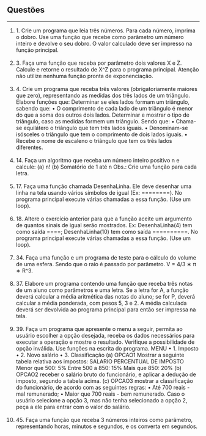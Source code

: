 <h2>Questões</h2>
<hr>
<ol type="1">
    <li>
		1. Crie um programa que leia três números. Para cada número, imprima o dobro. Use uma função que recebe como parâmetro um número inteiro e devolve o seu dobro. O valor calculado deve ser impresso na função principal.<br><br>
    </li>
    <li>
		3. Faça uma função que receba por parâmetro dois valores X e Z. Calcule e retorne o resultado de X^Z para o programa principal. Atenção não utilize nenhuma função pronta de exponenciação.<br><br>
    </li>
    <li>
		4. Crie um programa que receba três valores (obrigatoriamente maiores que zero), representando as medidas dos três lados de um triângulo. Elabore funções que:
		Determinar se eles lados formam um triângulo, sabendo que:
			• O comprimento de cada lado de um triângulo é menor do que a soma dos outros dois lados.
		Determinar e mostrar o tipo de triângulo, caso as medidas formem um triângulo. Sendo que:
			• Chama-se equilátero o triângulo que tem três lados iguais.
			• Denominam-se isósceles o triângulo que tem o comprimento de dois lados iguais.
			• Recebe o nome de escaleno o triângulo que tem os três lados diferentes.<br><br>
    </li>
    <li>
		14. Faça um algoritmo que receba um número inteiro positivo n e calcule:
			(a) n!
			(b) Somatório de 1 até n
			Obs.: Crie uma função para cada letra.<br><br>
    </li>
    <li>
		17. Faça uma função chamada DesenhaLinha. Ele deve desenhar uma linha na tela usando vários sı́mbolos de igual (Ex: ========). No programa principal execute várias chamadas a essa função. (Use um loop).<br><br>
    </li>
    <li>
		18. Altere o exercı́cio anterior para que a função aceite um argumento de quantos sinais de igual serão mostrados. Ex: DesenhaLinha(4) tem como saı́da ====; DesenhaLinha(10) tem como saı́da ==========. No programa principal execute várias chamadas a essa função. (Use um loop).<br><br>
    </li>
    <li>
		34. Faça uma função e um programa de teste para o cálculo do volume de uma esfera. Sendo que o raio é passado por parâmetro. V = 4/3 ∗ π ∗ R^3.<br><br>
    </li>
    <li>
		37. Elabore um programa contendo uma função que receba três notas de um aluno como parâmetros e uma letra. Se a letra for A, a função deverá calcular a média aritmética das notas do aluno; se for P, deverá calcular a média ponderada, com pesos 5, 3 e 2. A média calculada deverá ser devolvida ao programa principal para então ser impressa na tela.<br><br>
    </li>
    <li>
		39. Faça um programa que apresente o menu a seguir, permita ao usuário escolher a opção desejada, receba os dados necessários para executar a operação e mostre o resultado. Verifique a possibilidade de opção inválida. Use funções na escrita do programa. MENU
			• 1. Imposto
			• 2. Novo salário
			• 3. Classificação
			(a) OPCAO1 Mostrar a seguinte tabela relativa aos impostos:
				SALARIO PERCENTUAL DE IMPOSTO
				Menor que 500: 5%
				Entre 500 a 850: 15%
				Mais que 850: 20%
			(b) OPCAO2 receber o salário bruto do funcionário, e aplicar a dedução de imposto, segundo a tabela acima.
			(c) OPCAO3 mostrar a classificação do funcionário, de acordo com as seguintes regras:
				• Até 700 reais - mal remunerado;
				• Maior que 700 reais - bem remunerado.
			Caso o usuário selecione a opção 3, mas não tenha selecionado a opção 2, peça a ele para entrar com o valor do salário.<br><br>
    </li>
    <li>
		45. Faça uma função que receba 3 números inteiros como parâmetro, representando horas, minutos e segundos, e os converta em segundos.<br><br>
    </li>
</ol>

